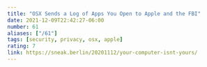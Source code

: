 ```yaml
---
title: "OSX Sends a Log of Apps You Open to Apple and the FBI"
date: 2021-12-09T22:42:27-06:00
number: 61
aliases: ["/61"]
tags: [security, privacy, osx, apple]
rating: 7
link: https://sneak.berlin/20201112/your-computer-isnt-yours/
---
```


